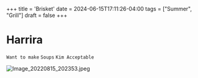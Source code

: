 +++
title = 'Brisket'
date = 2024-06-15T17:11:26-04:00
tags = ["Summer", "Grill"]
draft = false
+++
# Harrira

`Want to make` `Soups` `Kim Acceptable`

![Image_20220815_202353.jpeg](image/Image_20220815_202353.jpeg)
